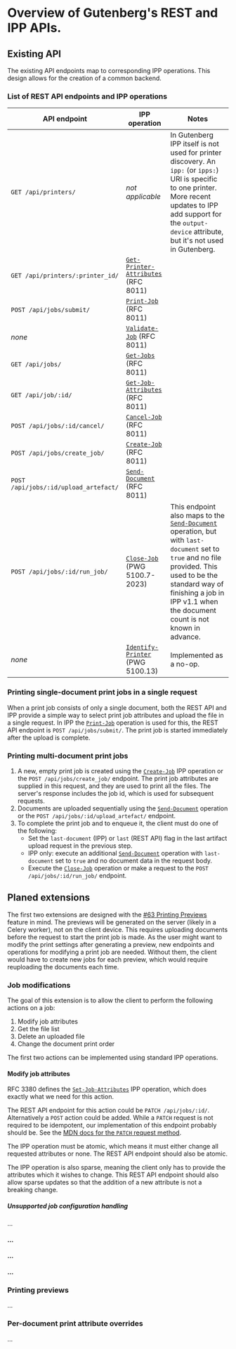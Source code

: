 # Overview of Gutenberg's REST and IPP APIs.
## Existing API
The existing API endpoints map to corresponding IPP operations.
This design allows for the creation of a common backend.

### List of REST API endpoints and IPP operations

| API endpoint                          | IPP operation                                                                                                           | Notes                                                                                                                                                                                                                                                                                                  |
|---------------------------------------|-------------------------------------------------------------------------------------------------------------------------|--------------------------------------------------------------------------------------------------------------------------------------------------------------------------------------------------------------------------------------------------------------------------------------------------------|
| `GET /api/printers/`                  | _not applicable_                                                                                                        | In Gutenberg IPP itself is not used for printer discovery. An `ipp:` (or `ipps:`) URI is specific to one printer. More recent updates to IPP add support for the `output-device` attribute, but it's not used in Gutenberg.                                                                            |
| `GET /api/printers/:printer_id/`      | [`Get-Printer-Attributes`](https://datatracker.ietf.org/doc/html/rfc8011#section-4.2.5) (RFC 8011)                      |                                                                                                                                                                                                                                                                                                        |
| `POST /api/jobs/submit/`              | [`Print-Job`](https://datatracker.ietf.org/doc/html/rfc8011#section-4.2.1) (RFC 8011)                                   |                                                                                                                                                                                                                                                                                                        |
| _none_                                | [`Validate-Job`](https://datatracker.ietf.org/doc/html/rfc8011#section-4.2.3) (RFC 8011)                                |                                                                                                                                                                                                                                                                                                        |
| `GET /api/jobs/`                      | [`Get-Jobs`](https://datatracker.ietf.org/doc/html/rfc8011#section-4.2.6) (RFC 8011)                                    |                                                                                                                                                                                                                                                                                                        |
| `GET /api/job/:id/`                   | [`Get-Job-Attributes`](https://datatracker.ietf.org/doc/html/rfc8011#section-4.3.4) (RFC 8011)                          |                                                                                                                                                                                                                                                                                                        |
| `POST /api/jobs/:id/cancel/`          | [`Cancel-Job`](https://datatracker.ietf.org/doc/html/rfc8011#section-4.3.3) (RFC 8011)                                  |                                                                                                                                                                                                                                                                                                        |
| `POST /api/jobs/create_job/`          | [`Create-Job`](https://datatracker.ietf.org/doc/html/rfc8011#section-4.2.4) (RFC 8011)                                  |                                                                                                                                                                                                                                                                                                        |
| `POST /api/jobs/:id/upload_artefact/` | [`Send-Document`](https://datatracker.ietf.org/doc/html/rfc8011#section-4.3.1) (RFC 8011)                               |                                                                                                                                                                                                                                                                                                        |
| `POST /api/jobs/:id/run_job/`         | [`Close-Job`](https://ftp.pwg.org/pub/pwg/candidates/cs-ippjobext21-20230210-5100.7.pdf) (PWG 5100.7-2023)              | This endpoint also maps to the [`Send-Document`](https://datatracker.ietf.org/doc/html/rfc8011#section-4.3.1) operation, but with `last-document` set to `true` and no file provided. This used to be the standard way of finishing a job in IPP v1.1 when the document count is not known in advance. |
| _none_                                | [`Identify-Printer`](https://ftp.pwg.org/pub/pwg/candidates/cs-ippjobprinterext3v10-20120727-5100.13.pdf) (PWG 5100.13) | Implemented as a no-op.                                                                                                                                                                                                                                                                                |

### Printing single-document print jobs in a single request
When a print job consists of only a single document, both the REST API and IPP provide a simple way to select print job
attributes and upload the file in a single request.
In IPP the [`Print-Job`](https://datatracker.ietf.org/doc/html/rfc8011#section-4.2.1) operation is used for this,
the REST API endpoint is `POST /api/jobs/submit/`.
The print job is started immediately after the upload is complete.

### Printing multi-document print jobs
1. A new, empty print job is created using the
    [`Create-Job`](https://datatracker.ietf.org/doc/html/rfc8011#section-4.2.4) IPP operation
    or the `POST /api/jobs/create_job/` endpoint.
    The print job attributes are supplied in this request, and they are used to print all the files.
    The server's response includes the job id, which is used for subsequent requests. 
2. Documents are uploaded sequentially using the
    [`Send-Document`](https://datatracker.ietf.org/doc/html/rfc8011#section-4.3.1) operation
    or the `POST /api/jobs/:id/upload_artefact/` endpoint.
3. To complete the print job and to enqueue it, the client must do one of the following:
    - Set the `last-document` (IPP) or `last` (REST API) flag in the last artifact upload request in the previous step. 
    - IPP only: execute an additional [`Send-Document`](https://datatracker.ietf.org/doc/html/rfc8011#section-4.3.1)
      operation with `last-document` set to `true` and no document data in the request body.
    - Execute the [`Close-Job`](https://ftp.pwg.org/pub/pwg/candidates/cs-ippjobext21-20230210-5100.7.pdf) operation
      or make a request to the `POST /api/jobs/:id/run_job/` endpoint.


## Planed extensions
The first two extensions are designed with the [#63 Printing Previews](https://github.com/KSIUJ/gutenberg/issues/63)
feature in mind. The previews will be generated on the server (likely in a Celery worker), not on the client device.
This requires uploading documents before the request to start the print job is made.
As the user might want to modify the print settings after generating a preview, new endpoints and operations for
modifying a print job are needed. Without them, the client would have to create new jobs for each preview, which
would require reuploading the documents each time.

### Job modifications
The goal of this extension is to allow the client to perform the following actions on a job:
1. Modify job attributes
2. Get the file list
3. Delete an uploaded file
4. Change the document print order

The first two actions can be implemented using standard IPP operations.
#### Modify job attributes
RFC 3380 defines the [`Set-Job-Attributes`](https://datatracker.ietf.org/doc/html/rfc3380#section-4.2) IPP operation,
which does exactly what we need for this action.

The REST API endpoint for this action could be `PATCH /api/jobs/:id/`. Alternatively a `POST` action could be added.
While a `PATCH` request is not required to be idempotent, our implementation of this endpoint probably should be.
See the [MDN docs for the `PATCH` request method](https://developer.mozilla.org/en-US/docs/Web/HTTP/Reference/Methods/PATCH).

The IPP operation must be atomic, which means it must either change all requested attributes or none.
The REST API endpoint should also be atomic.

The IPP operation is also sparse, meaning the client only has to provide the attributes which it wishes to change.
This REST API endpoint should also allow sparse updates so that the addition of a new attribute is not a breaking change.

##### Unsupported job configuration handling
...

#### ...
#### ...
#### ...

### Printing previews
...

### Per-document print attribute overrides
...
